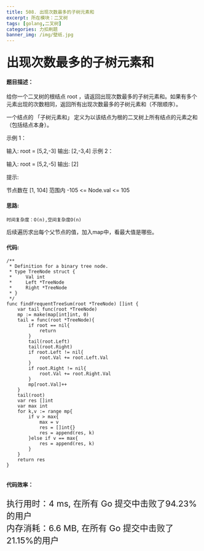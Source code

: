 ```yaml
---
title: 508. 出现次数最多的子树元素和
excerpt: 所在模块：二叉树
tags: [golang,二叉树]
categories: 力扣刷题
banner_img: /img/壁纸.jpg
---
```


### <font size=6px>出现次数最多的子树元素和</font>

#### 题目描述：

给你一个二叉树的根结点 root ，请返回出现次数最多的子树元素和。如果有多个元素出现的次数相同，返回所有出现次数最多的子树元素和（不限顺序）。

一个结点的 「子树元素和」 定义为以该结点为根的二叉树上所有结点的元素之和（包括结点本身）。

 

示例 1：



输入: root = [5,2,-3]
输出: [2,-3,4]
示例 2：



输入: root = [5,2,-5]
输出: [2]


提示:

节点数在 [1, 104] 范围内
-105 <= Node.val <= 105

#### 思路:

```
时间复杂度：O(n),空间复杂度O(n)
```

后续遍历求出每个父节点的值，加入map中，看最大值是哪些。

#### 代码:

```golang
/**
 * Definition for a binary tree node.
 * type TreeNode struct {
 *     Val int
 *     Left *TreeNode
 *     Right *TreeNode
 * }
 */
func findFrequentTreeSum(root *TreeNode) []int {
    var tail func(root *TreeNode)
    mp := make(map[int]int, 0)
    tail = func(root *TreeNode){
        if root == nil{
            return
        }
        tail(root.Left)
        tail(root.Right)
        if root.Left != nil{
            root.Val += root.Left.Val
        }
        if root.Right != nil{
            root.Val += root.Right.Val
        }
        mp[root.Val]++
    }
    tail(root)
    var res []int
    var max int
    for k,v := range mp{
        if v > max{
            max = v
            res = []int{}
            res = append(res, k)
        }else if v == max{
            res = append(res, k)
        }
    }
    return res
}


```

#### 代码效率：

<p class="note note-primary"; style="font-size:22px">
   执行用时：4 ms, 在所有 Go 提交中击败了94.23%的用户<br>
   内存消耗：6.6 MB, 在所有 Go 提交中击败了21.15%的用户
</p>



